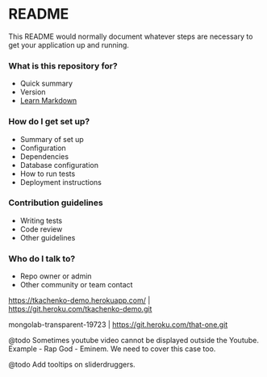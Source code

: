 # README #

This README would normally document whatever steps are necessary to get your application up and running.

### What is this repository for? ###

* Quick summary
* Version
* [Learn Markdown](https://bitbucket.org/tutorials/markdowndemo)

### How do I get set up? ###

* Summary of set up
* Configuration
* Dependencies
* Database configuration
* How to run tests
* Deployment instructions

### Contribution guidelines ###

* Writing tests
* Code review
* Other guidelines

### Who do I talk to? ###

* Repo owner or admin
* Other community or team contact

https://tkachenko-demo.herokuapp.com/ | https://git.heroku.com/tkachenko-demo.git


mongolab-transparent-19723
  | https://git.heroku.com/that-one.git

@todo
Sometimes youtube video cannot be displayed outside the Youtube.
Example - Rap God - Eminem. We need to cover this case too.

@todo
Add tooltips on sliderdruggers.
